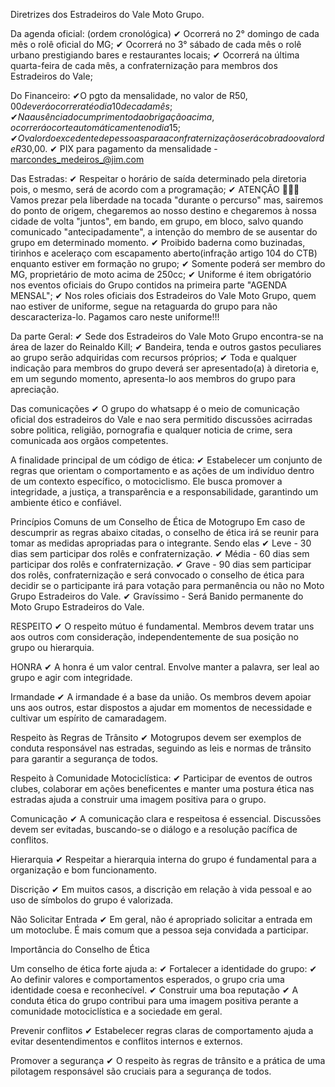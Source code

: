 Diretrizes dos Estradeiros do Vale Moto Grupo.

Da agenda oficial: (ordem cronológica)
✔ Ocorrerá no 2° domingo de cada mês o rolê oficial do MG; 
✔ Ocorrerá no 3° sábado de cada mês o rolê urbano prestigiando bares e restaurantes locais; 
✔ Ocorrerá na última quarta-feira de cada mês,  a confraternização para membros dos Estradeiros do Vale; 

Do Financeiro:
✔O pgto da mensalidade, no valor de R$50,00 deverá ocorrer até o dia 10 de cada mês; 
✔ Na ausência do cumprimento da obrigação acima,  ocorrerá o corte automáticamente no dia 15; 
✔ O valor do excedente de pessoas para a confraternização será cobrado o valor de R$30,00. 
✔ PIX para pagamento da mensalidade - marcondes_medeiros_@jim.com 

Das Estradas:
✔ Respeitar o horário de saída determinado pela diretoria pois, o mesmo, será de acordo com a programação; 
✔ ATENÇÃO 📢📢📢 Vamos prezar pela liberdade na tocada "durante o percurso" mas, sairemos do ponto de origem, chegaremos ao nosso destino e chegaremos à nossa cidade de volta "juntos", em bando, em grupo, em bloco, salvo quando comunicado "antecipadamente", a intenção do membro de se ausentar do grupo em determinado momento. 
✔ Proibido baderna como buzinadas, tirinhos e aceleraço com escapamento aberto(infração artigo 104 do CTB) enquanto estiver em formação no grupo; 
✔ Somente poderá ser membro do MG, proprietário de moto acima de 250cc; 
✔ Uniforme é item obrigatório nos eventos oficiais do Grupo contidos na primeira parte "AGENDA MENSAL"; 
✔ Nos roles oficiais dos Estradeiros do Vale Moto Grupo, quem nao estiver de uniforme,  segue na retaguarda do grupo para não descaracteriza-lo. Pagamos caro neste uniforme!!! 

Da parte Geral:
✔ Sede dos Estradeiros do Vale Moto Grupo encontra-se na área de lazer do Reinaldo Kill; 
✔ Bandeira, tenda e outros gastos peculiares ao grupo serão adquiridas com recursos próprios; 
✔ Toda e qualquer indicação para membros do grupo deverá ser apresentado(a) à diretoria e, em um segundo momento, apresenta-lo aos membros do grupo para apreciação.

Das comunicações
✔ O grupo do whatsapp é o meio de comunicação oficial dos estradeiros do Vale e nao sera permitido discussões acirradas sobre politica, religião, pornografia e qualquer noticia de crime, sera comunicada aos orgãos competentes.

A finalidade principal de um código de ética:
✔  Estabelecer um conjunto de regras que orientam o comportamento e as ações de um indivíduo dentro de um contexto específico, o motociclismo. Ele busca promover a integridade, a justiça, a transparência e a responsabilidade, garantindo um ambiente ético e confiável.

Princípios Comuns de um Conselho de Ética de Motogrupo
Em caso de descumprir as regras abaixo citadas, o conselho de ética irá se reunir para tomar as medidas apropriadas para o integrante. Sendo elas 
✔ Leve - 30 dias sem participar dos rolês e confraternização. 
✔ Média - 60 dias sem participar dos rolês e confraternização. 
✔ Grave - 90 dias sem participar dos rolês, confraternização e será convocado o conselho de ética para decidir se o participante irá para votação para permanência ou não no Moto Grupo Estradeiros do Vale.
✔ Gravíssimo - Será Banido permanente do Moto Grupo Estradeiros do Vale. 

RESPEITO
✔ O respeito mútuo é fundamental. Membros devem tratar uns aos outros com consideração, independentemente de sua posição no grupo ou hierarquia. 

HONRA
✔ A honra é um valor central. Envolve manter a palavra, ser leal ao grupo e agir com integridade. 

Irmandade
✔ A irmandade é a base da união. Os membros devem apoiar uns aos outros, estar dispostos a ajudar em momentos de necessidade e cultivar um espírito de camaradagem. 

Respeito às Regras de Trânsito
✔ Motogrupos devem ser exemplos de conduta responsável nas estradas, seguindo as leis e normas de trânsito para garantir a segurança de todos. 

Respeito à Comunidade Motociclística:
✔ Participar de eventos de outros clubes, colaborar em ações beneficentes e manter uma postura ética nas estradas ajuda a construir uma imagem positiva para o grupo. 

Comunicação
✔ A comunicação clara e respeitosa é essencial. Discussões devem ser evitadas, buscando-se o diálogo e a resolução pacífica de conflitos.

Hierarquia
✔ Respeitar a hierarquia interna do grupo é fundamental para a organização e bom funcionamento.

Discrição
✔ Em muitos casos, a discrição em relação à vida pessoal e ao uso de símbolos do grupo é valorizada.

Não Solicitar Entrada
✔ Em geral, não é apropriado solicitar a entrada em um motoclube. É mais comum que a pessoa seja convidada a participar.

Importância do Conselho de Ética

Um conselho de ética forte ajuda a: 
✔ Fortalecer a identidade do grupo:
✔ Ao definir valores e comportamentos esperados, o grupo cria uma identidade coesa e reconhecível.
✔ Construir uma boa reputação
✔ A conduta ética do grupo contribui para uma imagem positiva perante a comunidade motociclística e a sociedade em geral.

Prevenir conflitos
✔ Estabelecer regras claras de comportamento ajuda a evitar desentendimentos e conflitos internos e externos.

Promover a segurança
✔ O respeito às regras de trânsito e a prática de uma pilotagem responsável são cruciais para a segurança de todos.
